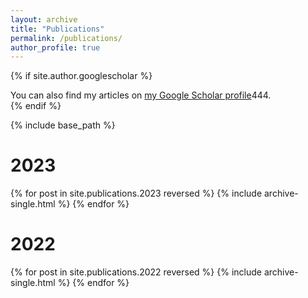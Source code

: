 ```yaml
---
layout: archive
title: "Publications"
permalink: /publications/
author_profile: true
---
```


{% if site.author.googlescholar %}
  <div class="wordwrap">You can also find my articles on <a href="{{site.author.googlescholar}}">my Google Scholar profile</a>444.</div>
{% endif %}

{% include base_path %}

# 2023

{% for post in site.publications.2023 reversed %}
  {% include archive-single.html %}
{% endfor %}


# 2022

{% for post in site.publications.2022 reversed %}
  {% include archive-single.html %}
{% endfor %}
